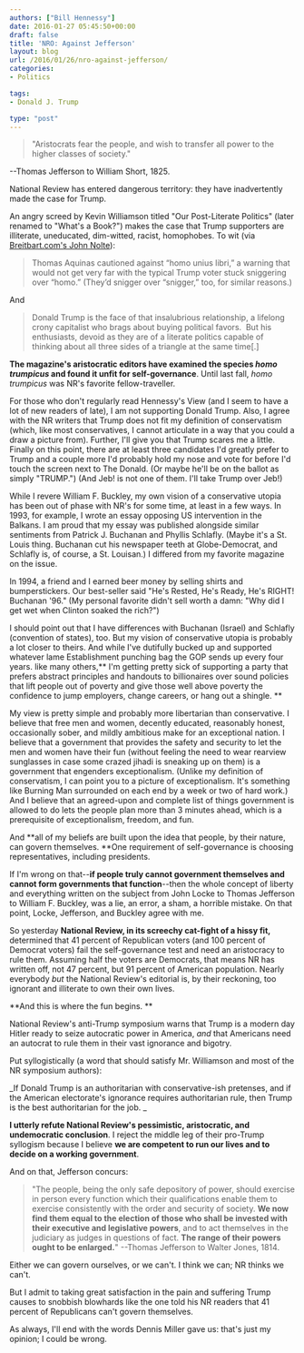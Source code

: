 ```yaml
---
authors: ["Bill Hennessy"]
date: 2016-01-27 05:45:50+00:00
draft: false
title: 'NRO: Against Jefferson'
layout: blog
url: /2016/01/26/nro-against-jefferson/
categories:
- Politics

tags:
- Donald J. Trump

type: "post"
---
```


> "Aristocrats fear the people, and wish to transfer all power to the higher classes of society."

--Thomas Jefferson to William Short, 1825.



National Review has entered dangerous territory: they have inadvertently made the case for Trump.

An angry screed by Kevin Williamson titled "Our Post-Literate Politics" (later renamed to "What's a Book?") makes the case that Trump supporters are illiterate, uneducated, dim-witted, racist, homophobes. To wit (via [Breitbart.com's John Nolte](https://www.breitbart.com/big-journalism/2016/01/26/2863193/)):



> Thomas Aquinas cautioned against “homo unius libri,” a warning that would not get very far with the typical Trump voter stuck sniggering over “homo.” (They’d snigger over “snigger,” too, for similar reasons.)



And



> Donald Trump is the face of that insalubrious relationship, a lifelong crony capitalist who brags about buying political favors.  But his enthusiasts, devoid as they are of a literate politics capable of thinking about all three sides of a triangle at the same time[.]



**The magazine's aristocratic editors have examined the species _homo trumpicus_ and found it unfit for self-governance**. Until last fall, _homo trumpicus_ was NR's favorite fellow-traveller.

For those who don't regularly read Hennessy's View (and I seem to have a lot of new readers of late), I am not supporting Donald Trump. Also, I agree with the NR writers that Trump does not fit my definition of conservatism (which, like most conservatives, I cannot articulate in a way that you could a draw a picture from). Further, I'll give you that Trump scares me a little. Finally on this point, there are at least three candidates I'd greatly prefer to Trump and a couple more I'd probably hold my nose and vote for before I'd touch the screen next to The Donald. (Or maybe he'll be on the ballot as simply "TRUMP.") (And Jeb! is not one of them. I'll take Trump over Jeb!)

While I revere William F. Buckley, my own vision of a conservative utopia has been out of phase with NR's for some time, at least in a few ways. In 1993, for example, I wrote an essay opposing US intervention in the Balkans. I am proud that my essay was published alongside similar sentiments from Patrick J. Buchanan and Phyllis Schlafly. (Maybe it's a St. Louis thing. Buchanan cut his newspaper teeth at Globe-Democrat, and Schlafly is, of course, a St. Louisan.) I differed from my favorite magazine on the issue.

In 1994, a friend and I earned beer money by selling shirts and bumperstickers. Our best-seller said "He's Rested, He's Ready, He's RIGHT! Buchanan '96." (My personal favorite didn't sell worth a damn: "Why did I get wet when Clinton soaked the rich?")

I should point out that I have differences with Buchanan (Israel) and Schlafly (convention of states), too. But my vision of conservative utopia is probably a lot closer to theirs. And while I've dutifully bucked up and supported whatever lame Establishment punching bag the GOP sends up every four years. like many others,** I'm getting pretty sick of supporting a party that prefers abstract principles and handouts to billionaires over sound policies that lift people out of poverty and give those well above poverty the confidence to jump employers, change careers, or hang out a shingle. **

My view is pretty simple and probably more libertarian than conservative. I believe that free men and women, decently educated, reasonably honest, occasionally sober, and mildly ambitious make for an exceptional nation. I believe that a government that provides the safety and security to let the men and women have their fun (without feeling the need to wear rearview sunglasses in case some crazed jihadi is sneaking up on them) is a government that engenders exceptionalism. (Unlike my definition of conservatism, I can point you to a picture of exceptionalism. It's something like Burning Man surrounded on each end by a week or two of hard work.) And I believe that an agreed-upon and complete list of things government is allowed to do lets the people plan more than 3 minutes ahead, which is a prerequisite of exceptionalism, freedom, and fun.

And **all of my beliefs are built upon the idea that people, by their nature, can govern themselves. **One requirement of self-governance is choosing representatives, including presidents.

If I'm wrong on that--**if people truly cannot government themselves and cannot form governments that function**--then the whole concept of liberty and everything written on the subject from John Locke to Thomas Jefferson to William F. Buckley, was a lie, an error, a sham, a horrible mistake. On that point, Locke, Jefferson, and Buckley agree with me.

So yesterday **National Review, in its screechy cat-fight of a hissy fit,** determined that 41 percent of Republican voters (and 100 percent of Democrat voters) fail the self-governance test and need an aristocracy to rule them. Assuming half the voters are Democrats, that means NR has written off, not 47 percent, but 91 percent of American population. Nearly everybody _but_ the National Review's editorial is, by their reckoning, too ignorant and illiterate to own their own lives.

**And this is where the fun begins. **

National Review's anti-Trump symposium warns that Trump is a modern day Hitler ready to seize autocratic power in America, _and_ that Americans need an autocrat to rule them in their vast ignorance and bigotry.

Put syllogistically (a word that should satisfy Mr. Williamson and most of the NR symposium authors):

_If Donald Trump is an authoritarian with conservative-ish pretenses, and if the American electorate's ignorance requires authoritarian rule, then Trump is the best authoritarian for the job. _

**I utterly refute National Review's pessimistic, aristocratic, and undemocratic conclusion**. I reject the middle leg of their pro-Trump syllogism because I believe **we are competent to run our lives and to decide on a working government**.

And on that, Jefferson concurs:



> "The people, being the only safe depository of power, should exercise in person every function which their qualifications enable them to exercise consistently with the order and security of society. **We now find them equal to the election of those who shall be invested with their executive and legislative powers**, and to act themselves in the judiciary as judges in questions of fact. **The range of their powers ought to be enlarged.**" --Thomas Jefferson to Walter Jones, 1814.



Either we can govern ourselves, or we can't. I think we can; NR thinks we can't.

But I admit to taking great satisfaction in the pain and suffering Trump causes to snobbish blowhards like the one told his NR readers that 41 percent of Republicans can't govern themselves.

As always, I'll end with the words Dennis Miller gave us: that's just my opinion; I could be wrong.




